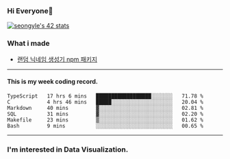 ### Hi Everyone👋

[![seongyle's 42 stats](https://badge42.vercel.app/api/v2/cl260u6td000609l4p4inxynw/stats?cursusId=21&coalitionId=86)](https://github.com/JaeSeoKim/badge42)

### What i made

- [랜덤 닉네임 생성기 npm 패키지](https://www.npmjs.com/package/korean-random-names-generator)

---

#### This is my week coding record.

<!--START_SECTION:waka-->

```text
TypeScript   17 hrs 6 mins   ██████████████████░░░░░░░   71.78 %
C            4 hrs 46 mins   █████░░░░░░░░░░░░░░░░░░░░   20.04 %
Markdown     40 mins         ▓░░░░░░░░░░░░░░░░░░░░░░░░   02.81 %
SQL          31 mins         ▓░░░░░░░░░░░░░░░░░░░░░░░░   02.20 %
Makefile     23 mins         ▒░░░░░░░░░░░░░░░░░░░░░░░░   01.62 %
Bash         9 mins          ░░░░░░░░░░░░░░░░░░░░░░░░░   00.65 %
```

<!--END_SECTION:waka-->
--- 

### I'm interested in Data Visualization.



<!--
**YeonSeong-Lee/YeonSeong-Lee** is a ✨ _special_ ✨ repository because its `README.md` (this file) appears on your GitHub profile.

Here are some ideas to get you started:

- 🔭 I’m currently working on ...
- 🌱 I’m currently learning ...
- 👯 I’m looking to collaborate on ...
- 🤔 I’m looking for help with ...
- 💬 Ask me about ...
- 📫 How to reach me: ...
- 😄 Pronouns: ...
- ⚡ Fun fact: ...
-->
